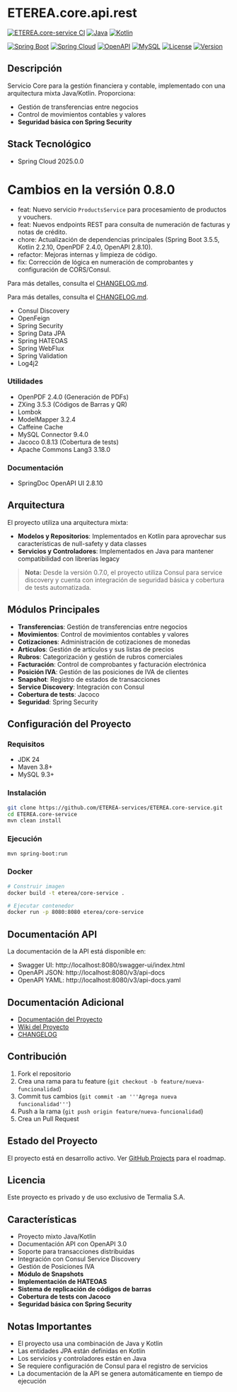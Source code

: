 # ETEREA.core.api.rest

[![ETEREA.core-service CI](https://github.com/ETEREA-services/ETEREA.core-service/actions/workflows/maven.yml/badge.svg?branch=main)](https://github.com/ETEREA-services/ETEREA.core-service/actions/workflows/maven.yml)
[![Java](https://img.shields.io/badge/Java-24-blue.svg)](https://www.oracle.com/java/technologies/javase/jdk24-archive-downloads.html)
[![Kotlin](https://img.shields.io/badge/Kotlin-2.2.10-blueviolet.svg)](https://kotlinlang.org/)

[![Spring Boot](https://img.shields.io/badge/Spring%20Boot-3.5.5-green.svg)](https://spring.io/projects/spring-boot)
[![Spring Cloud](https://img.shields.io/badge/Spring%20Cloud-2025.0.0-green.svg)](https://spring.io/projects/spring-cloud)
[![OpenAPI](https://img.shields.io/badge/OpenAPI-2.8.10-blue.svg)](https://springdoc.org/)
[![MySQL](https://img.shields.io/badge/MySQL-9.4.0-orange.svg)](https://www.mysql.com/)
[![License](https://img.shields.io/badge/License-Proprietary-red.svg)](LICENSE)
[![Version](https://img.shields.io/badge/Version-0.8.0-blue.svg)](https://github.com/ETEREA-services/ETEREA.core-service/releases)

## Descripción

Servicio Core para la gestión financiera y contable, implementado con una arquitectura mixta Java/Kotlin. Proporciona:

- Gestión de transferencias entre negocios
- Control de movimientos contables y valores
- **Seguridad básica con Spring Security**

## Stack Tecnológico
- Spring Cloud 2025.0.0


# Cambios en la versión 0.8.0

- feat: Nuevo servicio `ProductsService` para procesamiento de productos y vouchers.
- feat: Nuevos endpoints REST para consulta de numeración de facturas y notas de crédito.
- chore: Actualización de dependencias principales (Spring Boot 3.5.5, Kotlin 2.2.10, OpenPDF 2.4.0, OpenAPI 2.8.10).
- refactor: Mejoras internas y limpieza de código.
- fix: Corrección de lógica en numeración de comprobantes y configuración de CORS/Consul.

Para más detalles, consulta el [CHANGELOG.md](CHANGELOG.md).

Para más detalles, consulta el [CHANGELOG.md](CHANGELOG.md).
  - Consul Discovery
  - OpenFeign
- Spring Security
- Spring Data JPA
- Spring HATEOAS
- Spring WebFlux
- Spring Validation
- Log4j2

### Utilidades
- OpenPDF 2.4.0 (Generación de PDFs)
- ZXing 3.5.3 (Códigos de Barras y QR)
- Lombok
- ModelMapper 3.2.4
- Caffeine Cache
- MySQL Connector 9.4.0
- Jacoco 0.8.13 (Cobertura de tests)
- Apache Commons Lang3 3.18.0

### Documentación
- SpringDoc OpenAPI UI 2.8.10

## Arquitectura

El proyecto utiliza una arquitectura mixta:
- **Modelos y Repositorios**: Implementados en Kotlin para aprovechar sus características de null-safety y data classes
- **Servicios y Controladores**: Implementados en Java para mantener compatibilidad con librerías legacy

> **Nota:** Desde la versión 0.7.0, el proyecto utiliza Consul para service discovery y cuenta con integración de seguridad básica y cobertura de tests automatizada.

## Módulos Principales

- **Transferencias**: Gestión de transferencias entre negocios
- **Movimientos**: Control de movimientos contables y valores
- **Cotizaciones**: Administración de cotizaciones de monedas
- **Artículos**: Gestión de artículos y sus listas de precios
- **Rubros**: Categorización y gestión de rubros comerciales
- **Facturación**: Control de comprobantes y facturación electrónica
- **Posición IVA**: Gestión de las posiciones de IVA de clientes
- **Snapshot**: Registro de estados de transacciones
- **Service Discovery**: Integración con Consul
- **Cobertura de tests**: Jacoco
- **Seguridad**: Spring Security

## Configuración del Proyecto

### Requisitos
- JDK 24
- Maven 3.8+
- MySQL 9.3+

### Instalación
```bash
git clone https://github.com/ETEREA-services/ETEREA.core-service.git
cd ETEREA.core-service
mvn clean install
```

### Ejecución
```bash
mvn spring-boot:run
```

### Docker
```bash
# Construir imagen
docker build -t eterea/core-service .

# Ejecutar contenedor
docker run -p 8080:8080 eterea/core-service
```

## Documentación API

La documentación de la API está disponible en:

- Swagger UI: http://localhost:8080/swagger-ui/index.html
- OpenAPI JSON: http://localhost:8080/v3/api-docs
- OpenAPI YAML: http://localhost:8080/v3/api-docs.yaml

## Documentación Adicional

- [Documentación del Proyecto](https://eterea-services.github.io/ETEREA.core-service/)
- [Wiki del Proyecto](https://github.com/ETEREA-services/ETEREA.core-service/wiki)
- [CHANGELOG](CHANGELOG.md)

## Contribución

1. Fork el repositorio
2. Crea una rama para tu feature (`git checkout -b feature/nueva-funcionalidad`)
3. Commit tus cambios (`git commit -am '''Agrega nueva funcionalidad'''`)
4. Push a la rama (`git push origin feature/nueva-funcionalidad`)
5. Crea un Pull Request

## Estado del Proyecto

El proyecto está en desarrollo activo. Ver [GitHub Projects](https://github.com/ETEREA-services/ETEREA.core-service/projects) para el roadmap.

## Licencia

Este proyecto es privado y de uso exclusivo de Termalia S.A.

## Características

- Proyecto mixto Java/Kotlin
- Documentación API con OpenAPI 3.0
- Soporte para transacciones distribuidas
- Integración con Consul Service Discovery
- Gestión de Posiciones IVA
- **Módulo de Snapshots**
- **Implementación de HATEOAS**
- **Sistema de replicación de códigos de barras**
- **Cobertura de tests con Jacoco**
- **Seguridad básica con Spring Security**

## Notas Importantes

- El proyecto usa una combinación de Java y Kotlin
- Las entidades JPA están definidas en Kotlin
- Los servicios y controladores están en Java
- Se requiere configuración de Consul para el registro de servicios
- La documentación de la API se genera automáticamente en tiempo de ejecución